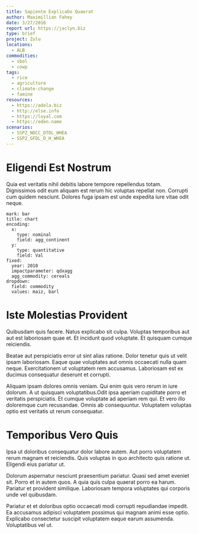 ```yaml
---
title: Sapiente Explicabo Quaerat
author: Maximillian Fahey
date: 3/27/2016
report url: https://jaclyn.biz
type: brief
project: Zulu
locations:
  - ALB
commodities:
  - sbol
  - cowp
tags:
  - rice
  - agriculture
  - climate-change
  - famine
resources:
  - https://adela.biz
  - http://else.info
  - https://loyal.com
  - https://eden.name
scenarios:
  - SSP2_NOCC_DTOL_WHEA
  - SSP2_GFDL_D_H_WHEA
---
```

# Eligendi Est Nostrum
Quia est veritatis nihil debitis labore tempore repellendus totam. Dignissimos odit eum aliquam est rerum hic voluptas repellat non. Corrupti cum quidem nesciunt. Dolores fuga ipsam est unde expedita iure vitae odit neque.

```vis
mark: bar
title: chart
encoding:
  x:
    type: nominal
    field: agg_continent
  y:
    type: quantitative
    field: Val
fixed:
  year: 2010
  impactparameter: qdxagg
  agg_commodity: cereals
dropdown:
  field: commodity
  values: maiz, barl
```

# Iste Molestias Provident
Quibusdam quis facere. Natus explicabo sit culpa. Voluptas temporibus aut aut est laboriosam quae et. Et incidunt quod voluptate. Et quisquam cumque reiciendis.
 Beatae aut perspiciatis error ut sint alias ratione. Dolor tenetur quis ut velit ipsam laboriosam. Eaque quae voluptates aut omnis occaecati nulla quam neque. Exercitationem ut voluptatem rem accusamus. Laboriosam est ex ducimus consequatur deserunt et corrupti.
 Aliquam ipsam dolores omnis veniam. Qui enim quis vero rerum in iure dolorum. A ut quisquam voluptatibus.Odit ipsa aperiam cupiditate porro et veritatis perspiciatis. Et cumque voluptate ad aperiam rem qui. Et vero illo doloremque cum recusandae. Omnis ab consequuntur. Voluptatem voluptas optio est veritatis ut rerum consequatur.

# Temporibus Vero Quis
Ipsa ut doloribus consequatur dolor labore autem. Aut porro voluptatem rerum magnam et reiciendis. Quis voluptas in quo architecto quis ratione ut. Eligendi eius pariatur ut.
 Dolorum aspernatur nesciunt praesentium pariatur. Quasi sed amet eveniet sit. Porro et in autem quos. A quia quis culpa quaerat porro ea harum. Pariatur et provident similique. Laboriosam tempora voluptates qui corporis unde vel quibusdam.
 Pariatur et et doloribus optio occaecati modi corrupti repudiandae impedit. Ea accusamus adipisci voluptatem possimus qui magnam animi esse optio. Explicabo consectetur suscipit voluptatem eaque earum assumenda. Voluptatibus vel ut.
